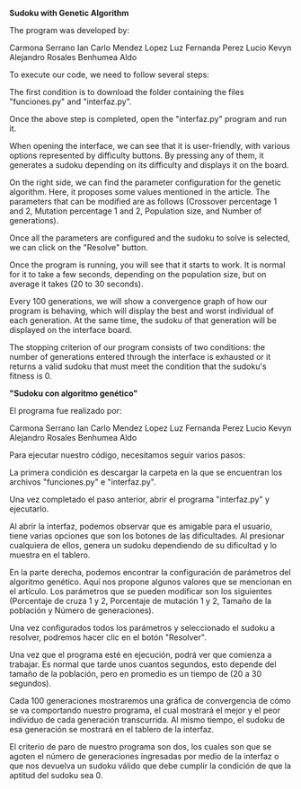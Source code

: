 **Sudoku with Genetic Algorithm**

The program was developed by:

Carmona Serrano Ian Carlo
Mendez Lopez Luz Fernanda
Perez Lucio Kevyn Alejandro
Rosales Benhumea Aldo

To execute our code, we need to follow several steps:

The first condition is to download the folder containing the files "funciones.py" and "interfaz.py".

Once the above step is completed, open the "interfaz.py" program and run it.

When opening the interface, we can see that it is user-friendly, with various options represented by difficulty buttons. By pressing any of them, it generates a sudoku depending on its difficulty and displays it on the board.

On the right side, we can find the parameter configuration for the genetic algorithm. Here, it proposes some values mentioned in the article. The parameters that can be modified are as follows (Crossover percentage 1 and 2, Mutation percentage 1 and 2, Population size, and Number of generations).

Once all the parameters are configured and the sudoku to solve is selected, we can click on the "Resolve" button.

Once the program is running, you will see that it starts to work. It is normal for it to take a few seconds, depending on the population size, but on average it takes (20 to 30 seconds).

Every 100 generations, we will show a convergence graph of how our program is behaving, which will display the best and worst individual of each generation. At the same time, the sudoku of that generation will be displayed on the interface board.

The stopping criterion of our program consists of two conditions: the number of generations entered through the interface is exhausted or it returns a valid sudoku that must meet the condition that the sudoku's fitness is 0.


**"Sudoku con algoritmo genético"**

El programa fue realizado por:

Carmona Serrano Ian Carlo
Mendez Lopez Luz Fernanda
Perez Lucio Kevyn Alejandro
Rosales Benhumea Aldo

Para ejecutar nuestro código, necesitamos seguir varios pasos:

La primera condición es descargar la carpeta en la que se encuentran los archivos "funciones.py" e "interfaz.py".

Una vez completado el paso anterior, abrir el programa "interfaz.py" y ejecutarlo.

Al abrir la interfaz, podemos observar que es amigable para el usuario, tiene varias opciones que son los botones de las dificultades. Al presionar cualquiera de ellos, genera un sudoku dependiendo de su dificultad y lo muestra en el tablero.

En la parte derecha, podemos encontrar la configuración de parámetros del algoritmo genético. Aquí nos propone algunos valores que se mencionan en el artículo. Los parámetros que se pueden modificar son los siguientes (Porcentaje de cruza 1 y 2, Porcentaje de mutación 1 y 2, Tamaño de la población y Número de generaciones).

Una vez configurados todos los parámetros y seleccionado el sudoku a resolver, podremos hacer clic en el botón "Resolver".

Una vez que el programa esté en ejecución, podrá ver que comienza a trabajar. Es normal que tarde unos cuantos segundos, esto depende del tamaño de la población, pero en promedio es un tiempo de (20 a 30 segundos).

Cada 100 generaciones mostraremos una gráfica de convergencia de cómo se va comportando nuestro programa, el cual mostrará el mejor y el peor individuo de cada generación transcurrida. Al mismo tiempo, el sudoku de esa generación se mostrará en el tablero de la interfaz.

El criterio de paro de nuestro programa son dos, los cuales son que se agoten el número de generaciones ingresadas por medio de la interfaz o que nos devuelva un sudoku válido que debe cumplir la condición de que la aptitud del sudoku sea 0.
